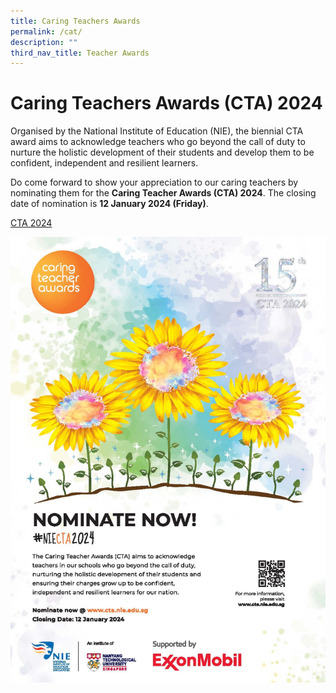 ```yaml
---
title: Caring Teachers Awards
permalink: /cat/
description: ""
third_nav_title: Teacher Awards
---
```

# **Caring Teachers Awards (CTA) 2024**

Organised by the National Institute of Education (NIE), the biennial CTA award aims to acknowledge teachers who go beyond the call of duty to nurture the holistic development of their students and develop them to be confident, independent and resilient learners.

Do come forward to show your appreciation to our caring teachers by nominating them for the **Caring Teacher Awards (CTA) 2024**. The closing date of nomination is **12 January 2024 (Friday)**.

[CTA 2024](https://www.cta.nie.edu.sg/nominate)

![](/images/2024%20cta%20poster.jpg)